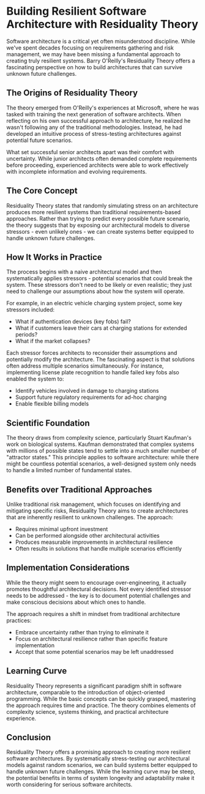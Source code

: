 # Building Resilient Software Architecture with Residuality Theory

Software architecture is a critical yet often misunderstood discipline. While we've spent decades focusing on requirements gathering and risk management, we may have been missing a fundamental approach to creating truly resilient systems. Barry O'Reilly's Residuality Theory offers a fascinating perspective on how to build architectures that can survive unknown future challenges.

## The Origins of Residuality Theory

The theory emerged from O'Reilly's experiences at Microsoft, where he was tasked with training the next generation of software architects. When reflecting on his own successful approach to architecture, he realized he wasn't following any of the traditional methodologies. Instead, he had developed an intuitive process of stress-testing architectures against potential future scenarios.

What set successful senior architects apart was their comfort with uncertainty. While junior architects often demanded complete requirements before proceeding, experienced architects were able to work effectively with incomplete information and evolving requirements.

## The Core Concept

Residuality Theory states that randomly simulating stress on an architecture produces more resilient systems than traditional requirements-based approaches. Rather than trying to predict every possible future scenario, the theory suggests that by exposing our architectural models to diverse stressors - even unlikely ones - we can create systems better equipped to handle unknown future challenges.

## How It Works in Practice

The process begins with a naive architectural model and then systematically applies stressors - potential scenarios that could break the system. These stressors don't need to be likely or even realistic; they just need to challenge our assumptions about how the system will operate.

For example, in an electric vehicle charging system project, some key stressors included:
- What if authentication devices (key fobs) fail?
- What if customers leave their cars at charging stations for extended periods?
- What if the market collapses?

Each stressor forces architects to reconsider their assumptions and potentially modify the architecture. The fascinating aspect is that solutions often address multiple scenarios simultaneously. For instance, implementing license plate recognition to handle failed key fobs also enabled the system to:
- Identify vehicles involved in damage to charging stations
- Support future regulatory requirements for ad-hoc charging
- Enable flexible billing models

## Scientific Foundation

The theory draws from complexity science, particularly Stuart Kaufman's work on biological systems. Kaufman demonstrated that complex systems with millions of possible states tend to settle into a much smaller number of "attractor states." This principle applies to software architecture: while there might be countless potential scenarios, a well-designed system only needs to handle a limited number of fundamental states.

## Benefits over Traditional Approaches

Unlike traditional risk management, which focuses on identifying and mitigating specific risks, Residuality Theory aims to create architectures that are inherently resilient to unknown challenges. The approach:
- Requires minimal upfront investment
- Can be performed alongside other architectural activities
- Produces measurable improvements in architectural resilience
- Often results in solutions that handle multiple scenarios efficiently

## Implementation Considerations

While the theory might seem to encourage over-engineering, it actually promotes thoughtful architectural decisions. Not every identified stressor needs to be addressed - the key is to document potential challenges and make conscious decisions about which ones to handle.

The approach requires a shift in mindset from traditional architecture practices:
- Embrace uncertainty rather than trying to eliminate it
- Focus on architectural resilience rather than specific feature implementation
- Accept that some potential scenarios may be left unaddressed

## Learning Curve

Residuality Theory represents a significant paradigm shift in software architecture, comparable to the introduction of object-oriented programming. While the basic concepts can be quickly grasped, mastering the approach requires time and practice. The theory combines elements of complexity science, systems thinking, and practical architecture experience.

## Conclusion

Residuality Theory offers a promising approach to creating more resilient software architectures. By systematically stress-testing our architectural models against random scenarios, we can build systems better equipped to handle unknown future challenges. While the learning curve may be steep, the potential benefits in terms of system longevity and adaptability make it worth considering for serious software architects.